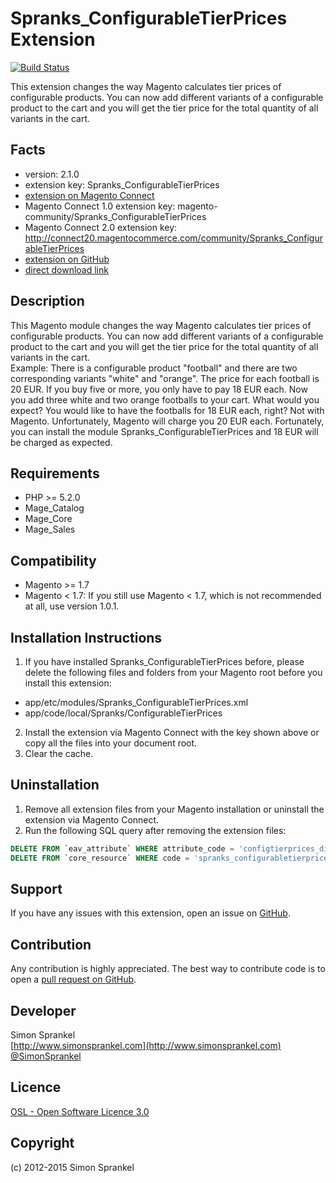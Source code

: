 Spranks_ConfigurableTierPrices Extension
========================================
[![Build Status](https://travis-ci.org/sprankhub/Spranks_ConfigurableTierPrices.svg?branch=master)](https://travis-ci.org/sprankhub/Spranks_ConfigurableTierPrices)

This extension changes the way Magento calculates tier prices of configurable products. You can now add different variants of a configurable product to the cart and you will get the tier price for the total quantity of all variants in the cart.

Facts
-----
- version: 2.1.0
- extension key: Spranks_ConfigurableTierPrices
- [extension on Magento Connect](http://www.magentocommerce.com/magento-connect/spranks-configurabletierprices-1424.html)
- Magento Connect 1.0 extension key: magento-community/Spranks_ConfigurableTierPrices
- Magento Connect 2.0 extension key: http://connect20.magentocommerce.com/community/Spranks_ConfigurableTierPrices
- [extension on GitHub](https://github.com/sprankhub/Spranks_ConfigurableTierPrices)
- [direct download link](https://github.com/sprankhub/Spranks_ConfigurableTierPrices/archive/master.zip)

Description
-----------
This Magento module changes the way Magento calculates tier prices of configurable products. You can now add different variants of a configurable product to the cart and you will get the tier price for the total quantity of all variants in the cart.  
Example: There is a configurable product "football" and there are two corresponding variants "white" and "orange". The price for each football is 20 EUR. If you buy five or more, you only have to pay 18 EUR each. Now you add three white and two orange footballs to your cart. What would you expect? You would like to have the footballs for 18 EUR each, right? Not with Magento. Unfortunately, Magento will charge you 20 EUR each. Fortunately, you can install the module Spranks_ConfigurableTierPrices and 18 EUR will be charged as expected.

Requirements
------------
- PHP >= 5.2.0
- Mage_Catalog
- Mage_Core
- Mage_Sales

Compatibility
-------------
- Magento >= 1.7
- Magento < 1.7: If you still use Magento < 1.7, which is not recommended at all, use version 1.0.1.

Installation Instructions
-------------------------
1. If you have installed Spranks_ConfigurableTierPrices before, please delete the following files and folders from your Magento root before you install this extension:
  * app/etc/modules/Spranks_ConfigurableTierPrices.xml
  * app/code/local/Spranks/ConfigurableTierPrices
2. Install the extension via Magento Connect with the key shown above or copy all the files into your document root.
3. Clear the cache.

Uninstallation
--------------
1. Remove all extension files from your Magento installation or uninstall the extension via Magento Connect.
2. Run the following SQL query after removing the extension files:

```sql
DELETE FROM `eav_attribute` WHERE attribute_code = 'configtierprices_disabled';
DELETE FROM `core_resource` WHERE code = 'spranks_configurabletierprices_setup';
```

Support
-------
If you have any issues with this extension, open an issue on [GitHub](https://github.com/sprankhub/Spranks_ConfigurableTierPrices/issues).

Contribution
------------
Any contribution is highly appreciated. The best way to contribute code is to open a [pull request on GitHub](https://help.github.com/articles/using-pull-requests).

Developer
---------
Simon Sprankel  
[http://www.simonsprankel.com](http://www.simonsprankel.com)  
[@SimonSprankel](https://twitter.com/SimonSprankel)

Licence
-------
[OSL - Open Software Licence 3.0](http://opensource.org/licenses/osl-3.0.php)

Copyright
---------
(c) 2012-2015 Simon Sprankel
